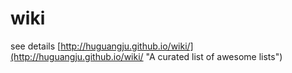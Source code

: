 wiki
====

see details [http://huguangju.github.io/wiki/](http://huguangju.github.io/wiki/ "A curated list of awesome lists")
